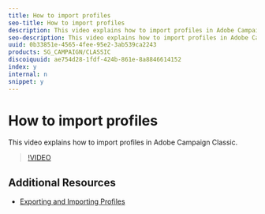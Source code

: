 ```yaml
---
title: How to import profiles
seo-title: How to import profiles
description: This video explains how to import profiles in Adobe Campaign Classic
seo-description: This video explains how to import profiles in Adobe Campaign Classic
uuid: 0b33851e-4565-4fee-95e2-3ab539ca2243
products: SG_CAMPAIGN/CLASSIC
discoiquuid: ae754d28-1fdf-424b-861e-8a8846614152
index: y
internal: n
snippet: y
---
```


# How to import profiles

This video explains how to import profiles in Adobe Campaign Classic.

>[!VIDEO](https://video.tv.adobe.com/v/25608?quality=12)

## Additional Resources

- [Exporting and Importing Profiles](https://docs.campaign.adobe.com/doc/AC/en/PTF_Profile_management_Exporting_and_importing_profiles.html)
  